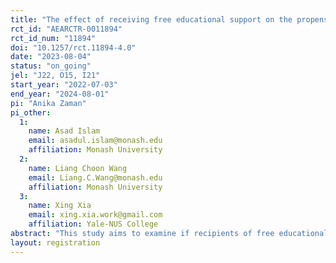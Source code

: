 ```yaml
---
title: "The effect of receiving free educational support on the propensity to volunteer among secondary school students: An RCT in rural Bangladesh."
rct_id: "AEARCTR-0011894"
rct_id_num: "11894"
doi: "10.1257/rct.11894-4.0"
date: "2023-08-04"
status: "on_going"
jel: "J22, O15, I21"
start_year: "2022-07-03"
end_year: "2024-08-01"
pi: "Anika Zaman"
pi_other:
  1:
    name: Asad Islam
    email: asadul.islam@monash.edu
    affiliation: Monash University
  2:
    name: Liang Choon Wang
    email: Liang.C.Wang@monash.edu
    affiliation: Monash University
  3:
    name: Xing Xia
    email: xing.xia.work@gmail.com
    affiliation: Yale-NUS College
abstract: "This study aims to examine if recipients of free educational support become more inclined to engage in volunteer activities and the impact of volunteering on well-being. We focus on secondary school students in rural Bangladesh who have received free educational audio lessons in a Randomized Controlled Trial (RCT). We will measure their propensity to volunteer and elicit their preferences for volunteer activities. We also introduce a new RCT which randomly assigns volunteering invitation among the subset of students who sign up for volunteer activities. We use this new RCT to disentangle the effects of receiving IVR free educational support from the effects of participation in volunteer activities on students’ well-being."
layout: registration
---
```


